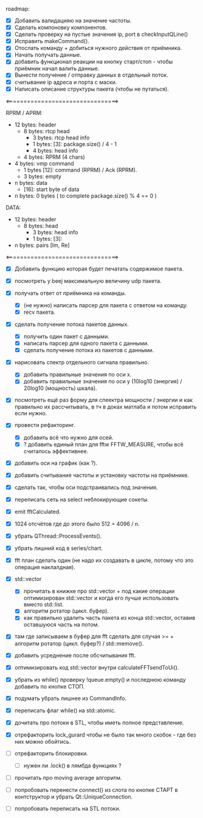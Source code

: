 roadmap:
- [x] Добавить валидацияю на значение частоты.
- [x] Сделать компоновку компонентов.
- [x] Сделать проверку на пустые значения ip, port в checkInputQLine()
- [x] Исправить makeCommand().
- [x] Отослать команду + добиться нужного действия от приёмника.
- [x] Начать получать данные.
- [x] добавить функционал реакции на кнопку старт/стоп - чтобы приёмник начал валить данные.
- [x] Вынести получение / отправку данных в отдельный поток.
- [x] считывание ip адреса и порта с маски.
- [x] Написать описание структуры пакета (чтобы не путаться).

<================================>

RPRM / APRM:

- 12 bytes: header
	- 8 bytes: rtcp head
		- 3 bytes: rtcp head info
		- 1 bytes: [3]: package.size() / 4 - 1 
		- 4 bytes: head info
	- 4 bytes: RPRM (4 chars)
- 4 bytes: vmp command
	- 1 bytes [12]: command (RPRM) / Ack (RPRM).
	- 3 bytes: empty
- n bytes: data
	- [16]:  start byte of data
- n bytes: 0 bytes ( to complete package.size() % 4 == 0 )

DATA:

- 12 bytes: header
	- 8 bytes: head
		- 3 bytes: head info
		- 1 bytes: [3]:
- n bytes: pairs [Im, Re]
	
<================================>

- [x] Добавить функцию которая будет печатать содержимое пакета.
- [x] посмотреть у beej максимальную величину udp пакета.
- [x] получать ответ от приёмника на команды.
	- [x] (не нужно) написать парсер для пакета с ответом на команду.
	- [x] recv пакета.
- [x] сделать получение потока пакетов данных. 
	- [x] получить один пакет с данными.
	- [x] написать парсер для одного пакета с данными.
	- [x] сделать получение потока из пакетов с данными.
- [x] нарисовать спектр отдельного сигнала правильно.
	- [x] добавить правильные значения по оси x.
	- [x] добавить правильные значения по оси y (10log10 (энергия) / 20log10 (мощность) шкала).
- [x] посмотреть ещё раз форму для спеектра мощности / энергии и как правильно их рассчитывать, в тч в доках матлаба и потом исправить если нужно.
- [x] провести рефакторинг.
	- [x] добавить всё что нужно для осей.
	- [x] ? добавить единый план для fftw FFTW_MEASURE, чтобы всё считалось эффективнее.
- [x] добавить оси на график (как ?). 
- [x] добавить считывание частоты и установку частоты на приёмнике.
- [x] сделать так, чтобы оси подстраивались под значения.
- [x] переписать сеть на select неблокирующие сокеты.
- [x] emit fftCalculated.
- [x] 1024 отсчётов где до этого было 512 = 4096 / n.
- [x] убрать QThread::ProcessEvents().
- [x] убрать лишний код в series/chart.
- [x] fft план сделать один (не надо их создавать в цикле, потому что это операция наклалдная).

- [x] std::vector
	- [x] прочитать в книжке про std::vector + под какие операции оптимизирован std::vector и когда его лучше использовать вместо std::list.
	- [x] алгоритм ротатор (цикл. буфер).
	- [x] как правильно удалить часть пакета из конца std::vector, оставив оставшуюся часть на потом.
- [x] там где записываем в буфер для fft сделать для случая >= + алгоритм ротатор (цикл. буфер?) / std::memove().
- [x] добавить усреднение после обсчитывания fft.
- [x] оптимизировать код std::vector внутри calculateFFTsendToUi().
- [x] убрать из while() проверку  !queue.empty() и последнюю команду добавить по кнопке СТОП.
- [x] подумать убрать лишнее из CommandInfo.
- [x] переписать флаг while() на std::atomic.
- [x] дочитать про потоки в STL, чтобы иметь полное представление.
- [x] отрефакторить lock_gurard чтобы не было так много скобок - где без них можно обойтись.
- [ ] отрефакторить блокировки.
	- [ ] нужен ли .lock() в лямбда функциях ?
- [ ] прочитать про moving average алгоритм.
- [ ] попробовать перенести connect() из слота по кнопке СТАРТ в контструктор и убрать Qt::UniqueConnection.
- [ ] попробовать переписать на STL потоки. 
